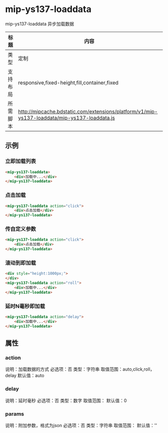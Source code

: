 # mip-ys137-loaddata

mip-ys137-loaddata 异步加载数据

标题|内容
----|----
类型|定制
支持布局|responsive,fixed-height,fill,container,fixed
所需脚本|http://mipcache.bdstatic.com/extensions/platform/v1/mip-ys137-loaddata/mip-ys137-loaddata.js

## 示例

### 立即加载列表
```html
<mip-ys137-loaddata>
	<div>加载中...</div>
</mip-ys137-loaddata>
```
### 点击加载
```html
<mip-ys137-loaddata action="click">
	<div>点击加载</div>
</mip-ys137-loaddata>
```
### 传自定义参数
```html
<mip-ys137-loaddata action="click">
	<div>点击加载</div>
</mip-ys137-loaddata>
```


### 滚动到即加载
```html
<div style="height:1000px;">
</div>
<mip-ys137-loaddata action="roll">
	<div>加载中...</div>
</mip-ys137-loaddata>
```


### 延时N毫秒即加载
```html
<mip-ys137-loaddata action="delay">
	<div>加载中...</div>
</mip-ys137-loaddata>
```

## 属性

### action

说明：加载数据的方式
必选项：否
类型：字符串
取值范围：auto,click,roll，delay
默认值：auto

### delay

说明：延时毫秒
必选项：否
类型：数字
取值范围：
默认值：0

### params

说明：附加参数，格式为json
必选项：否
类型：字符串
取值范围：
默认值：''